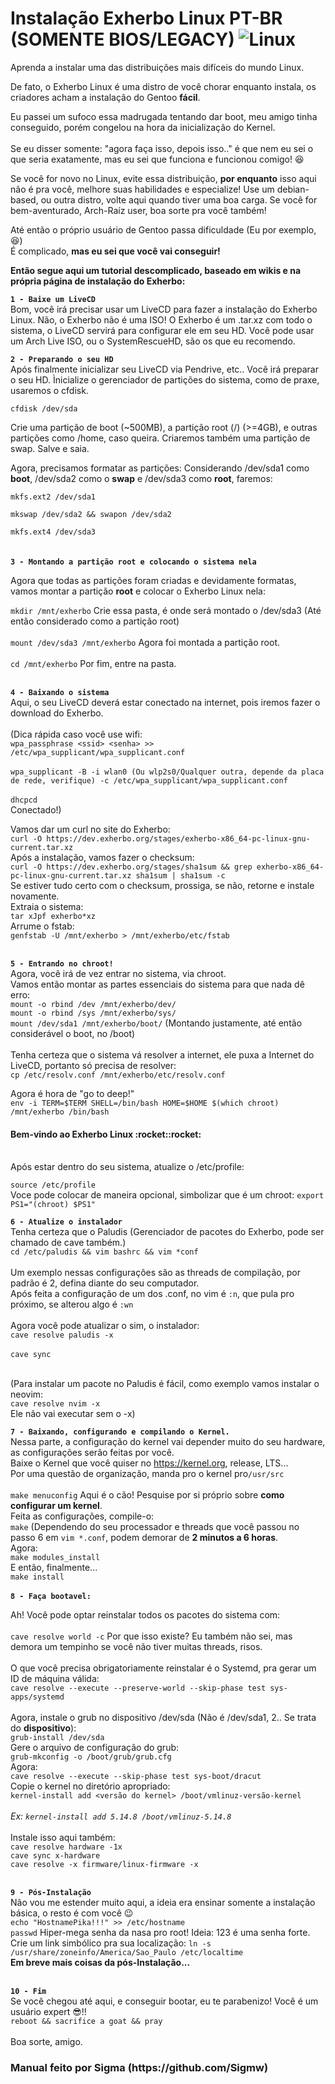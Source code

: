 # Instalação Exherbo Linux PT-BR (SOMENTE BIOS/LEGACY) ![Linux](https://img.shields.io/badge/Linux-FCC624?style=for-the-badge&logo=linux&logoColor=black)
Aprenda a instalar uma das distribuições mais difíceis do mundo Linux.

De fato, o Exherbo Linux é uma distro de você chorar enquanto instala, os criadores acham a instalação do Gentoo **fácil**.<br>

Eu passei um sufoco essa madrugada tentando dar boot, meu amigo tinha conseguido, porém congelou na hora da inicialização do Kernel.<br><br>
Se eu disser somente: "agora faça isso, depois isso.." é que nem eu sei o que seria exatamente, mas eu sei que funciona e funcionou comigo! :laughing:

Se você for novo no Linux, evite essa distribuição, **por enquanto** isso aqui não é pra você, melhore suas habilidades e especialize! Use um debian-based, ou outra distro, volte aqui quando tiver uma boa carga. Se você for bem-aventurado, Arch-Raíz user, boa sorte pra você também!<br>

Até então o próprio usuário de Gentoo passa dificuldade (Eu por exemplo, :laughing:)<br>
É complicado, **mas eu sei que você vai conseguir!**<br>

**Então segue aqui um tutorial descomplicado, baseado em wikis e na própria página de instalação do Exherbo:**

**`1 - Baixe um LiveCD`**<br>
Bom, você irá precisar usar um LiveCD para fazer a instalação do Exherbo Linux.
Não, o Exherbo não é uma ISO! O Exherbo é um .tar.xz com todo o sistema, o LiveCD servirá para configurar ele em seu HD.
Você pode usar um Arch Live ISO, ou o SystemRescueHD, são os que eu recomendo.

**`2 - Preparando o seu HD`**<br>
Após finalmente inicializar seu LiveCD via Pendrive, etc.. Você irá preparar o seu HD.
Ìnicialize o gerenciador de partições do sistema, como de praxe, usaremos o cfdisk.

`cfdisk /dev/sda`<br>

Crie uma partição de boot (~500MB), a partição root (/) (>=4GB), e outras partições como /home, caso queira.
Criaremos também uma partição de swap. Salve e saia.

Agora, precisamos formatar as partições:
Considerando /dev/sda1 como **boot**, /dev/sda2 como o **swap** e /dev/sda3 como **root**, faremos:

`mkfs.ext2 /dev/sda1`<br>

`mkswap /dev/sda2 && swapon /dev/sda2`<br>

`mkfs.ext4 /dev/sda3`<br><br><br>
**`3 - Montando a partição root e colocando o sistema nela`**<br>

Agora que todas as partições foram criadas e devidamente formatas, vamos montar a partição **root** e colocar o Exherbo Linux nela:

`mkdir /mnt/exherbo` Crie essa pasta, é onde será montado o /dev/sda3 (Até então considerado como a partição root)<br><br>
`mount /dev/sda3 /mnt/exherbo` Agora foi montada a partição root.<br><br>
`cd /mnt/exherbo` Por fim, entre na pasta.<br><br>

**`4 - Baixando o sistema`**<br>
Aqui, o seu LiveCD deverá estar conectado na internet, pois iremos fazer o download do Exherbo.
<br><br>(Dica rápida caso você use wifi:<br>
`wpa_passphrase <ssid> <senha> >> /etc/wpa_supplicant/wpa_supplicant.conf`<br><br>
`wpa_supplicant -B -i wlan0 (Ou wlp2s0/Qualquer outra, depende da placa de rede, verifique) -c /etc/wpa_supplicant/wpa_supplicant.conf`<br><br>
`dhcpcd` <br>Conectado!)

Vamos dar um curl no site do Exherbo:<br>
`curl -O https://dev.exherbo.org/stages/exherbo-x86_64-pc-linux-gnu-current.tar.xz`<br>
Após a instalação, vamos fazer o checksum:<br>
`curl -O https://dev.exherbo.org/stages/sha1sum && grep exherbo-x86_64-pc-linux-gnu-current.tar.xz sha1sum | sha1sum -c`<br>
Se estiver tudo certo com o checksum, prossiga, se não, retorne e instale novamente.<br>
Extraia o sistema:<br>
`tar xJpf exherbo*xz`<br>
Arrume o fstab:<br>
`genfstab -U /mnt/exherbo > /mnt/exherbo/etc/fstab`<br><br>

**`5 - Entrando no chroot!`**<br>
Agora, você irá de vez entrar no sistema, via chroot.<br>
Vamos então montar as partes essenciais do sistema para que nada dê erro:<br>
`mount -o rbind /dev /mnt/exherbo/dev/`<br>
`mount -o rbind /sys /mnt/exherbo/sys/`<br>
`mount /dev/sda1 /mnt/exherbo/boot/` (Montando justamente, até então considerável o boot, no /boot)<br><br>
Tenha certeza que o sistema vá resolver a internet, ele puxa a Internet do LiveCD, portanto só precisa de resolver:<br>
`cp /etc/resolv.conf /mnt/exherbo/etc/resolv.conf`<br>

Agora é hora de "go to deep!"<br>
`env -i TERM=$TERM SHELL=/bin/bash HOME=$HOME $(which chroot) /mnt/exherbo /bin/bash`<br>
<h4>Bem-vindo ao Exherbo Linux :rocket::rocket:</h4><br>
Após estar dentro do seu sistema, atualize o /etc/profile:<br>

`source /etc/profile` <br>
Voce pode colocar de maneira opcional, simbolizar que é um chroot:
 `export PS1="(chroot) $PS1" `<br>

**`6 - Atualize o instalador`**<br>
Tenha certeza que o Paludis (Gerenciador de pacotes do Exherbo, pode ser chamado de cave também.)<br>
`cd /etc/paludis && vim bashrc && vim *conf`<br><br>
Um exemplo nessas configurações são as threads de compilação, por padrão é 2, defina diante do seu computador.<br>
Após feita a configuração de um dos .conf, no vim é `:n`, que pula pro próximo, se alterou algo é `:wn`<br><br>
Agora você pode atualizar o sim, o instalador:<br>
`cave resolve paludis -x`<br><br>
`cave sync`<br><br>

(Para instalar um pacote no Paludis é fácil, como exemplo vamos instalar o neovim:<br>
`cave resolve nvim -x`<br>
Ele não vai executar sem o -x)

**`7 - Baixando, configurando e compilando o Kernel.`**<br>
Nessa parte, a configuração do kernel vai depender muito do seu hardware, as configurações serão feitas por você.<br>
Baixe o Kernel que você quiser no https://kernel.org, release, LTS...<br>
Por uma questão de organização, manda pro o kernel pro`/usr/src`<br><br>
`make menuconfig` Aqui é o cão! Pesquise por si próprio sobre **como configurar um kernel**.<br>
Feita as configurações, compile-o:<br>
`make` (Dependendo do seu processador e threads que você passou no passo 6 em `vim *.conf`, podem demorar de **2 minutos a 6 horas**.<br>
Agora:<br>
`make modules_install`<br>
E então, finalmente...<br>
`make install`<br><br>
**`8 - Faça bootavel:`**<br>

Ah! Você pode optar reinstalar todos os pacotes do sistema com:<br><br>
`cave resolve world -c` Por que isso existe? Eu também não sei, mas demora um tempinho se você não tiver muitas threads, risos.<br><br>
O que você precisa obrigatoriamente reinstalar é o Systemd, pra gerar um ID de máquina válida:<br>
`cave resolve --execute --preserve-world --skip-phase test sys-apps/systemd`<br><br>
Agora, instale o grub no dispositivo /dev/sda (Não é /dev/sda1, 2.. Se trata do **dispositivo**):<br>
`grub-install /dev/sda`<br>
Gere o arquivo de configuração do grub:<br>
`grub-mkconfig -o /boot/grub/grub.cfg`<br>
Agora:<br>
`cave resolve --execute --skip-phase test sys-boot/dracut`<br>
Copie o kernel no diretório apropriado:<br>
`kernel-install add <versão do kernel> /boot/vmlinuz-versão-kernel`<br><br>
_Ex: `kernel-install add 5.14.8 /boot/vmlinuz-5.14.8`_<br><br>
Instale isso aqui também:<br>
`cave resolve hardware -1x`<br>
`cave sync x-hardware`<br>
`cave resolve -x firmware/linux-firmware -x`<br><br>

**`9 - Pós-Instalação`**<br>
Não vou me estender muito aqui, a ideia era ensinar somente a instalação básica, o resto é com você :wink:<br>
`echo "HostnamePika!!!" >> /etc/hostname`<br>
`passwd` Hiper-mega senha da nasa pro root! Ideia: 123 é uma senha forte.<br>
Crie um link simbólico pra sua localização:
`ln -s /usr/share/zoneinfo/America/Sao_Paulo /etc/localtime`<br>
**Em breve mais coisas da pós-Instalação...**<br><br>

**`10 - Fim`**<br>
Se você chegou até aqui, e conseguir bootar, eu te parabenizo! Você é um usuário expert :sunglasses:!!<br>
`reboot && sacrifice a goat && pray`<br><br>
Boa sorte, amigo.

<h3>Manual feito por Sigma (https://github.com/Sigmw)</h3>


